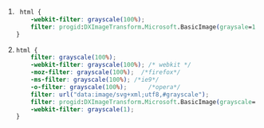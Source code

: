 1. ```css
    html {
       -webkit-filter: grayscale(100%);
       filter: progid:DXImageTransform.Microsoft.BasicImage(graysale=1);
   }
   ```

2. ```css
   html {
       filter: grayscale(100%); 
       -webkit-filter: grayscale(100%); /* webkit */
       -moz-filter: grayscale(100%);  /*firefox*/
       -ms-filter: grayscale(100%);	/*ie9*/
       -o-filter: grayscale(100%);		/*opera*/
       filter: url("data:image/svg+xml;utf8,#grayscale");
       filter: progid:DXImageTransform.Microsoft.BasicImage(grayscale=1);
       -webkit-filter: grayscale(1);
   }
   ```

   